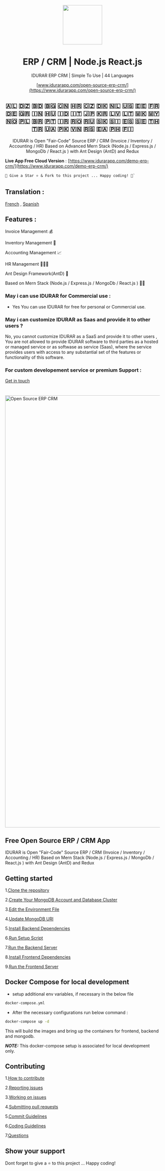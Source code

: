 <div align="center">
    <a href="https://www.idurarapp.com/">
  <img src="https://avatars.githubusercontent.com/u/50052356?s=200&v=4" width="128px" />
    </a>
    <h1>ERP / CRM | Node.js React.js</h1>
    <p align="center">
        <p>IDURAR ERP CRM | Simple To Use | 44 Languages </p>
    </p>
    
  [www.idurarapp.com/open-source-erp-crm/](https://www.idurarapp.com/open-source-erp-crm/)

## 🇦🇱 🇩🇿 🇧🇩 🇧🇬 🇨🇳 🇭🇷 🇨🇿 🇩🇰 🇳🇱 🇺🇸 🇪🇪 🇫🇷 🇩🇪 🇬🇷 🇮🇳 🇭🇺 🇮🇩 🇮🇹 🇯🇵 🇰🇷 🇱🇻 🇱🇹 🇲🇰 🇲🇾 🇳🇴 🇵🇱 🇧🇷 🇵🇹 🇮🇷 🇷🇴 🇷🇺 🇸🇰 🇸🇮 🇪🇸 🇸🇪 🇹🇭 🇹🇷 🇺🇦 🇵🇰 🇻🇳 🇷🇸 🇪🇦 🇵🇭 🇫🇮

IDURAR is Open "Fair-Code" Source ERP / CRM (Invoice / Inventory / Accounting / HR) Based on Advanced Mern Stack (Node.js / Express.js / MongoDb / React.js ) with Ant Design (AntD) and Redux

</div>

**Live App Free Cloud Version** : [https://www.idurarapp.com/demo-erp-crm/](https://www.idurarapp.com/demo-erp-crm/)

```
🚀 Give a Star ⭐️ & Fork to this project ... Happy coding! 🤩`
```

## Translation : 

[French](doc/README.fr.md#French-Translation) , [Spanish](doc/README.sp.md#Spanish-Translation)

## Features : 

Invoice Management 💰

Inventory Management 🧳

Accounting Management 📈

HR Management 🧑‍🤝‍🧑

Ant Design Framework(AntD) 🐜

Based on Mern Stack (Node.js / Express.js / MongoDb / React.js ) 👨‍💻

### May i can use IDURAR for Commercial use :

- Yes You can use IDURAR for free for personal or Commercial use.

### May i can customize IDURAR as Saas and provide it to other users ?

No, you cannot customize IDURAR as a SaaS and provide it to other users , You are not allowed to provide IDURAR software to third parties as a hosted or managed service or as softwase as service (Saas), where the service provides users with access to any substantial set of the features or functionality of this software.

### For custom developement service or premium Support :

[Get in touch](mailto:hello@idurarapp.com)

#

<img width="1403" alt="Open Source ERP CRM" src="https://github.com/idurar/idurar-erp-crm/assets/136928179/a6712286-7ca6-4822-8902-fb7523533ee8">

## Free Open Source ERP / CRM App

IDURAR is Open "Fair-Code" Source ERP / CRM (Invoice / Inventory / Accounting / HR) Based on Mern Stack (Node.js / Express.js / MongoDb / React.js ) with Ant Design (AntD) and Redux

<!-- **Live App Demo** : [https://www.idurarapp.com/demo-erp-crm/](https://www.idurarapp.com/demo-erp-crm/) -->

## Getting started


1.[Clone the repository](INSTALLATION-INSTRUCTIONS.md#step-1-clone-the-repository)


2.[Create Your MongoDB Account and Database Cluster](INSTALLATION-INSTRUCTIONS.md#Step-2-Create-Your-MongoDB-Account-and-Database-Cluster)

3.[Edit the Environment File](INSTALLATION-INSTRUCTIONS.md#Step-3-Edit-the-Environment-File)

4.[Update MongoDB URI](INSTALLATION-INSTRUCTIONS.md#Step-4-Update-MongoDB-URI)

5.[Install Backend Dependencies](INSTALLATION-INSTRUCTIONS.md#Step-5-Install-Backend-Dependencies)

6.[Run Setup Script](INSTALLATION-INSTRUCTIONS.md#Step-6-Run-Setup-Script)

7.[Run the Backend Server](INSTALLATION-INSTRUCTIONS.md#Step-7-Run-the-Backend-Server)

8.[Install Frontend Dependencies](INSTALLATION-INSTRUCTIONS.md#Step-8-Install-Frontend-Dependencies)

9.[Run the Frontend Server](INSTALLATION-INSTRUCTIONS.md#Step-9-Run-the-Frontend-Server)

## Docker Compose for local development

- setup additional env variables, if necessary in the below file

```bash
docker-compose.yml
```

- After the necessary configurations run below command :

```bash
docker-compose up -d
```

This will build the images and bring up the containers for frontend, backend and mongodb.

**_NOTE:_** This docker-compose setup is associated for local development only.

## Contributing

1.[How to contribute](https://github.com/idurar/idurar-erp-crm/blob/master/CONTRIBUTING.md#how-to-contribute)

2.[Reporting issues](https://github.com/idurar/idurar-erp-crm/blob/master/CONTRIBUTING.md#reporting-issues)

3.[Working on issues ](https://github.com/idurar/idurar-erp-crm/blob/master/CONTRIBUTING.md#working-on-issues)

4.[Submitting pull requests](https://github.com/idurar/idurar-erp-crm/blob/master/CONTRIBUTING.md#submitting-pull-requests)

5.[Commit Guidelines](https://github.com/idurar/idurar-erp-crm/blob/master/CONTRIBUTING.md#commit-guidelines)

6.[Coding Guidelines](https://github.com/idurar/idurar-erp-crm/blob/master/CONTRIBUTING.md#coding-guidelines)

7.[Questions](https://github.com/idurar/idurar-erp-crm/blob/master/CONTRIBUTING.md#questions)

<!-- ## Custom Development Service

Custom Development Service are available : [Get in touch](mailto:hello@idurarapp.com) -->

## Show your support

Dont forget to give a ⭐️ to this project ... Happy coding!
<!-- # erp-crm
# erp-crm -->
